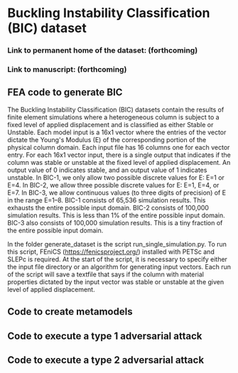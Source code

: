 # Buckling Instability Classification (BIC) dataset 
### Link to permanent home of the dataset: (forthcoming)
### Link to manuscript: (forthcoming)

## FEA code to generate BIC 
The Buckling Instability Classification (BIC) datasets contain the results of finite element simulations where a heterogeneous column is subject to a fixed level of applied displacement and is classified as either Stable or Unstable. Each model input is a 16x1 vector where the entries of the vector dictate the Young's Modulus (E) of the corresponding portion of the physical column domain. Each input file has 16 columns one for each vector entry. For each 16x1 vector input, there is a single output that indicates if the column was stable or unstable at the fixed level of applied displacement. An output value of 0 indicates stable, and an output value of 1 indicates unstable. In BIC-1, we only allow two possible discrete values for E: E=1 or E=4. In BIC-2, we allow three possible discrete values for E: E=1, E=4, or E=7. In BIC-3, we allow continuous values (to three digits of precision) of E in the range E=1–8. BIC-1 consists of 65,536 simulation results. This exhausts the entire possible input domain. BIC-2 consists of 100,000 simulation results. This is less than 1% of the entire possible input domain. BIC-3 also consists of 100,000 simulation results. This is a tiny fraction of the entire possible input domain. 

In the folder generate_dataset is the script run_single_simulation.py. To run this script, FEniCS (https://fenicsproject.org/) installed with PETSc and SLEPc is required. At the start of the script, it is necessary to specify either the input file directory or an algorithm for generating input vectors. Each run of the script will save a textfile that says if the column with material properties dictated by the input vector was stable or unstable at the given level of applied displacement. 


## Code to create metamodels



## Code to execute a type 1 adversarial attack



## Code to execute a type 2 adversarial attack 





